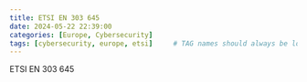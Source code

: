 ```yaml
---
title: ETSI EN 303 645
date: 2024-05-22 22:39:00 
categories: [Europe, Cybersecurity]
tags: [cybersecurity, europe, etsi]     # TAG names should always be lowercase
---
```

ETSI EN 303 645
